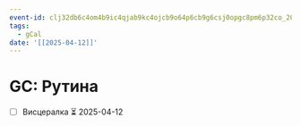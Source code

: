 ```yaml
---
event-id: clj32db6c4om4b9ic4qjab9kc4ojcb9o64p6cb9g6csj0opgc8pm6p32co_20250412T150000Z
tags:
  - gCal
date: '[[2025-04-12]]'
---
```


# GC: Рутина
- [ ] Висцералка ⏳ 2025-04-12
